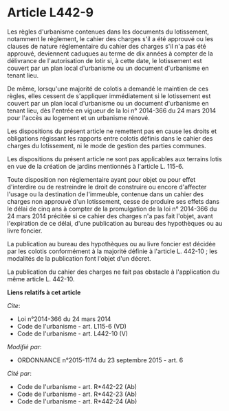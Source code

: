 # Article L442-9

Les règles d'urbanisme contenues dans les documents du lotissement, notamment le règlement, le cahier des charges s'il a été
approuvé ou les clauses de nature réglementaire du cahier des charges s'il n'a pas été approuvé, deviennent caduques au terme
de dix années à compter de la délivrance de l'autorisation de lotir si, à cette date, le lotissement est couvert par un plan
local d'urbanisme ou un document d'urbanisme en tenant lieu. 

De même, lorsqu'une majorité de colotis a demandé le maintien de ces règles, elles cessent de s'appliquer immédiatement si le
lotissement est couvert par un plan local d'urbanisme ou un document d'urbanisme en tenant lieu, dès l'entrée en vigueur de
la loi n° 2014-366 du 24 mars 2014 pour l'accès au logement et un urbanisme rénové. 

Les dispositions du présent article ne remettent pas en cause les droits et obligations régissant les rapports entre colotis
définis dans le cahier des charges du lotissement, ni le mode de gestion des parties communes. 

Les dispositions du présent article ne sont pas applicables aux terrains lotis en vue de la création de jardins mentionnés à
l'article L. 115-6. 

Toute disposition non réglementaire ayant pour objet ou pour effet d'interdire ou de restreindre le droit de construire ou
encore d'affecter l'usage ou la destination de l'immeuble, contenue dans un cahier des charges non approuvé d'un lotissement,
cesse de produire ses effets dans le délai de cinq ans à compter de la promulgation de la loi n° 2014-366 du 24 mars 2014
précitée si ce cahier des charges n'a pas fait l'objet, avant l'expiration de ce délai, d'une publication au bureau des
hypothèques ou au livre foncier. 

La publication au bureau des hypothèques ou au livre foncier est décidée par les colotis conformément à la majorité définie à
l'article L. 442-10 ; les modalités de la publication font l'objet d'un décret. 

La publication du cahier des charges ne fait pas obstacle à l'application du même article L. 442-10.

**Liens relatifs à cet article**

_Cite_:

  - Loi n°2014-366 du 24 mars 2014
  - Code de l'urbanisme - art. L115-6 (VD)
  - Code de l'urbanisme - art. L442-10 (V)

_Modifié par_:

  - ORDONNANCE n°2015-1174 du 23 septembre 2015 - art. 6

_Cité par_:

  - Code de l'urbanisme - art. R*442-22 (Ab)
  - Code de l'urbanisme - art. R*442-23 (Ab)
  - Code de l'urbanisme - art. R*442-24 (Ab)
